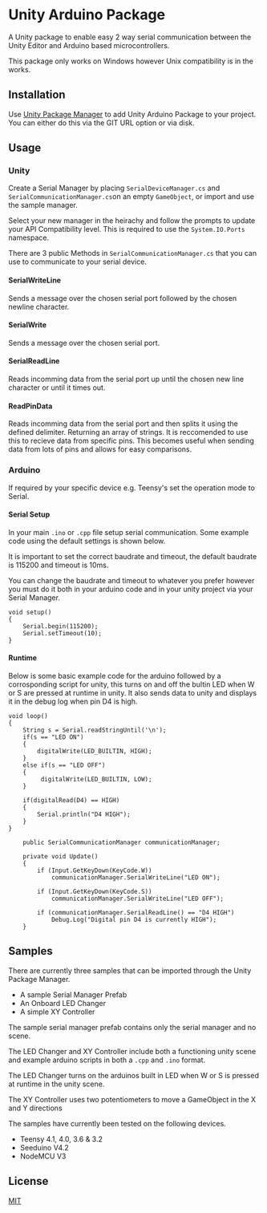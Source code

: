 # Unity Arduino Package

A Unity package to enable easy 2 way serial communication between the Unity Editor and Arduino based microcontrollers. 

This package only works on Windows however Unix compatibility is in the works.

## Installation

Use [Unity Package Manager](https://docs.unity3d.com/Manual/upm-ui.html) to add Unity Arduino Package to your project. You can either do this via the GIT URL option or via disk.

## Usage
### Unity
Create a Serial Manager by placing ```SerialDeviceManager.cs``` and ```SerialCommunicationManager.cs```on an empty ```GameObject```, or import and use the sample manager.

Select your new manager in the heirachy and follow the prompts to update your API Compatibility level. This is required to use the ```System.IO.Ports``` namespace.

There are 3 public Methods in  ```SerialCommunicationManager.cs``` that you can use to communicate to your serial device.

#### SerialWriteLine
Sends a message over the chosen serial port followed by the chosen newline character. 
#### SerialWrite
Sends a message over the chosen serial port.
#### SerialReadLine 
Reads incomming data from the serial port up until the chosen new line character or until it times out.
#### ReadPinData
Reads incomming data from the serial port and then splits it using the defined delimiter. Returning an array of strings.  It is reccomended to use this to recieve data from specific pins. This becomes useful when sending data from lots of pins and allows for easy comparisons.

### Arduino
If required by your specific device e.g. Teensy's set the operation mode to Serial.

#### Serial Setup
In your main ```.ino``` or ```.cpp``` file setup serial communication.  Some example code using the default settings is shown below.

It is important to set the correct baudrate and timeout, the default baudrate is 115200 and timeout is 10ms.

You can change the baudrate and timeout to whatever you prefer however you must do it both in your arduino code and in your unity project via your Serial Manager.

```
void setup() 
{
  	Serial.begin(115200);
  	Serial.setTimeout(10);
}
```

#### Runtime
Below is some basic example code for the arduino followed by a corrosponding script for unity, this turns on and off the bultin LED when W or S are pressed at runtime in unity. It also sends data to unity and displays it in the debug log when pin D4 is high. 
```
void loop() 
{
  	String s = Serial.readStringUntil('\n');
  	if(s == "LED ON")
  	{
   		digitalWrite(LED_BUILTIN, HIGH);
  	}
  	else if(s == "LED OFF")
  	{
   		 digitalWrite(LED_BUILTIN, LOW);
  	}
	
  	if(digitalRead(D4) == HIGH)
  	{
  		Serial.println("D4 HIGH");
  	}
}
```

```
    public SerialCommunicationManager communicationManager;

    private void Update()
    {
     	if (Input.GetKeyDown(KeyCode.W))
        	communicationManager.SerialWriteLine("LED ON");
        
    	if (Input.GetKeyDown(KeyCode.S))
        	communicationManager.SerialWriteLine("LED OFF");

     	if (communicationManager.SerialReadLine() == "D4 HIGH")
        	Debug.Log("Digital pin D4 is currently HIGH");
    }
```

## Samples
There are currently three samples that can be imported through the Unity Package Manager.

- A sample Serial Manager Prefab
- An Onboard LED Changer
- A simple XY Controller

The sample serial manager prefab contains only the serial manager and no scene.

The LED Changer and XY Controller include both a functioning unity scene and example arduino scripts in both a ```.cpp``` and ```.ino``` format.

The LED Changer turns on the arduinos built in LED when W or S is pressed at runtime in the unity scene.

The XY Controller uses two potentiometers to move a GameObject in the X and Y directions

The samples have currently been tested on the following devices.

- Teensy 4.1, 4.0, 3.6 & 3.2
- Seeduino V4.2
- NodeMCU V3

## License
[MIT](https://choosealicense.com/licenses/mit/)
